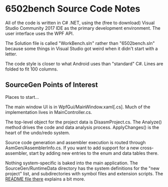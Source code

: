 # 6502bench Source Code Notes # 

All of the code is written in C# .NET, using the (free to download) Visual
Studio Community 2017 IDE as the primary development environment.  The user
interface uses the WPF API.

The Solution file is called "WorkBench.sln" rather than "6502bench.sln"
because some things in Visual Studio got weird when it didn't start with a
letter.

The code style is closer to what Android uses than "standard" C#.  Lines
are folded to fit 100 columns.


## SourceGen Points of Interest ##

Places to start...

The main window UI is in WpfGui/MainWindow.xaml[.cs].  Much of the
implementation lives in MainController.cs.

The top-level object for the project data is DisasmProject.cs.  The
Analyze() method drives the code and data analysis process.  ApplyChanges()
is the heart of the undo/redo system.

Source code generation and assembler execution is routed through
AsmGen/AssemblerInfo.cs.  If you want to add support for a new
cross-assembler, start by adding new entries to the enum and data
tables there.

Nothing system-specific is baked into the main application.  The
SourceGen/RuntimeData directory has the system definitions for the
"new project" list, and subdirectories with symbol files and extension
scripts.  The [README file there](SourceGen/RuntimeData/README.md)
explains a bit more.
